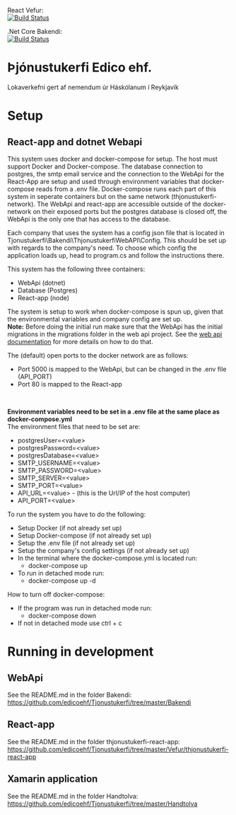 React Vefur:  
[![Build Status](https://dev.azure.com/edicoehf/Tjonustukerfi/_apis/build/status/React%20Vefur%20Pipeline?branchName=master)](https://dev.azure.com/edicoehf/Tjonustukerfi/_build/latest?definitionId=8&branchName=master)

.Net Core Bakendi:  
[![Build Status](https://dev.azure.com/edicoehf/Tjonustukerfi/_apis/build/status/.Net%20Bakendi%20Pipeline?branchName=master)](https://dev.azure.com/edicoehf/Tjonustukerfi/_build/latest?definitionId=7&branchName=master)
# Þjónustukerfi Edico ehf.
Lokaverkefni gert af nemendum úr Háskólanum í Reykjavík

# Setup
## React-app and dotnet Webapi
This system uses docker and docker-compose for setup. The host must support Docker and Docker-compose. The database connection to postgres, the smtp email service and the connection to the WebApi for the React-App are setup and used through environment variables that docker-compose reads from a .env file. Docker-compose runs each part of this system in seperate containers but on the same network (thjonustukerfi-network). The WebApi and react-app are accessible outside of the docker-network on their exposed ports but the postgres database is closed off, the WebApi is the only one that has access to the database. <br />

Each company that uses the system has a config json file that is located in Tjonustukerfi\Bakendi\ThjonustukerfiWebAPI\Config. This should be set up with regards to the company's need. To choose which config the application loads up, head to program.cs and follow the instructions there.

This system has the following three containers:
* WebApi (dotnet)
* Database (Postgres)
* React-app (node)

The system is setup to work when docker-compose is spun up, given that the environmental variables and company config are set up. <br />
**Note:** Before doing the initial run make sure that the WebApi has the initial migrations in the migrations folder in the web api project. See the [web api documentation](https://github.com/edicoehf/Tjonustukerfi/tree/master/Bakendi) for more details on how to do that. <br />

The (default) open ports to the docker network are as follows:
* Port 5000 is mapped to the WebApi, but can be changed in the .env file (API_PORT)
* Port 80 is mapped to the React-app
<br />

**Environment variables need to be set in a .env file at the same place as docker-compose.yml** <br />
The environment files that need to be set are:<br />
* postgresUser=&#60;value&#62;
* postgresPassword=&#60;value&#62;
* postgresDatabase=&#60;value&#62;
* SMTP_USERNAME=&#60;value&#62;
* SMTP_PASSWORD=&#60;value&#62;
* SMTP_SERVER=&#60;value&#62;
* SMTP_PORT=&#60;value&#62;
* API_URL=&#60;value&#62; - (this is the Url/IP of the host computer)
* API_PORT=&#60;value&#62;

To run the system you have to do the following:
* Setup Docker (if not already set up)
* Setup Docker-compose (if not already set up)
* Setup the .env file (if not already set up)
* Setup the company's config settings (if not already set up)
* In the terminal where the docker-compose.yml is located run:
    * docker-compose up
* To run in detached mode run:
    * docker-compose up -d

How to turn off docker-compose:
* If the program was run in detached mode run:
    * docker-compose down
* If not in detached mode use ctrl + c

# Running in development
## WebApi
See the README.md in the folder Bakendi: <br />
https://github.com/edicoehf/Tjonustukerfi/tree/master/Bakendi

## React-app
See the README.md in the folder thjonustukerfi-react-app: <br />
https://github.com/edicoehf/Tjonustukerfi/tree/master/Vefur/thjonustukerfi-react-app

## Xamarin application
See the README.md in the folder Handtolva: <br />
https://github.com/edicoehf/Tjonustukerfi/tree/master/Handtolva
